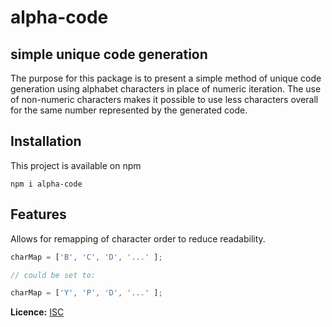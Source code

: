 # alpha-code
## simple unique code generation

The purpose for this package is to present a simple method of unique code generation using alphabet characters in place of numeric iteration. The use of non-numeric characters makes it possible to use less characters overall for the same number represented by the generated code.

## Installation
This project is available on npm

```
npm i alpha-code
```

## Features
Allows for remapping of character order to reduce readability.

```javascript
charMap = ['B', 'C', 'D', '...' ];

// could be set to:

charMap = ['Y', 'P', 'D', '...' ];
```


**Licence:** [ISC](https://opensource.org/licenses/ISC)

